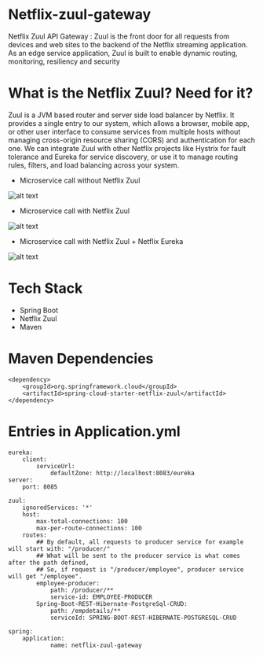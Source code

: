 # Netflix-zuul-gateway

Netflix Zuul API Gateway : Zuul is the front door for all requests from devices and web sites to the backend of the Netflix streaming application. As an edge service application, Zuul is built to enable dynamic routing, monitoring, resiliency and security

# What is the Netflix Zuul? Need for it?

Zuul is a JVM based router and server side load balancer by Netflix.
It provides a single entry to our system, which allows a browser, mobile app, or other user interface to consume services from multiple hosts without managing cross-origin resource sharing (CORS) and authentication for each one. We can integrate Zuul with other Netflix projects like Hystrix for fault tolerance and Eureka for service discovery, or use it to manage routing rules, filters, and load balancing across your system.

* Microservice call without Netflix Zuul

![alt text](https://www.javainuse.com/boot-25_1.jpg)

* Microservice call with Netflix Zuul

![alt text](https://www.javainuse.com/boot-25_2.jpg)

* Microservice call with Netflix Zuul + Netflix Eureka

![alt text](https://www.javainuse.com/boot-25_3.jpg)

# Tech Stack

* Spring Boot
* Netflix Zuul
* Maven

# Maven Dependencies

```
<dependency>
	<groupId>org.springframework.cloud</groupId>
	<artifactId>spring-cloud-starter-netflix-zuul</artifactId>
</dependency>
```

# Entries in Application.yml

```
eureka:
    client:
        serviceUrl:
            defaultZone: http://localhost:8083/eureka
server:
    port: 8085
    
zuul:
    ignoredServices: '*'
    host:
        max-total-connections: 100
        max-per-route-connections: 100
    routes:
        ## By default, all requests to producer service for example will start with: "/producer/"
        ## What will be sent to the producer service is what comes after the path defined,
        ## So, if request is "/producer/employee", producer service will get "/employee".
        employee-producer:
            path: /producer/**
            service-id: EMPLOYEE-PRODUCER
        Spring-Boot-REST-Hibernate-PostgreSql-CRUD:
            path: /empdetails/**
            serviceId: SPRING-BOOT-REST-HIBERNATE-POSTGRESQL-CRUD

spring:
    application:
            name: netflix-zuul-gateway    
```
